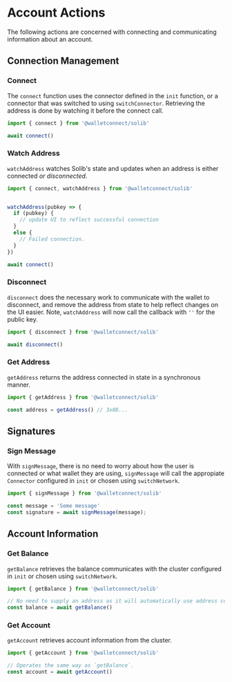 # Account Actions

The following actions are concerned with connecting and communicating
information about an account.

## Connection Management

### Connect

The `connect` function uses the connector defined in the `init` function, or a
connector that was switched to using `switchConnector`. Retrieving the address 
is done by watching it before the connect call.

```ts
import { connect } from '@walletconnect/solib'

await connect()
```

### Watch Address

`watchAddress` watches Solib's state and updates when an address is either
connected *or disconnected*.

```ts
import { connect, watchAddress } from '@walletconnect/solib'


watchAddress(pubkey => {
  if (pubkey) {
    // update UI to reflect successful connection
  }
  else {
    // Failed connection.
  }
})

await connect()
```

### Disconnect

`disconnect` does the necessary work to communicate with the wallet to
disconnect, and remove the address from state to help reflect changes on the UI
easier. Note, `watchAddress` will now call the callback with `''` for the
public key.

```ts
import { disconnect } from '@walletconnect/solib'

await disconnect()
```

### Get Address

`getAddress` returns the address connected in state in a synchronous manner.

```ts
import { getAddress } from '@walletconnect/solib'

const address = getAddress() // 3x08...
```

## Signatures

### Sign Message
With `signMessage`, there is no need to worry about how the user is connected or
what wallet they are using, `signMessage` will call the appropiate `Connector`
configured in `init` or chosen using `switchNetwork`.

```ts
import { signMessage } from '@walletconnect/solib'

const message = 'Some message'
const signature = await signMessage(message);
```

## Account Information

### Get Balance
`getBalance` retrieves the balance communicates with the cluster configured in `init` or chosen
using `switchNetwork`.

```ts
import { getBalance } from '@walletconnect/solib'

// No need to supply an address as it will automatically use address connected.
const balance = await getBalance()
```

### Get Account
`getAccount` retrieves account information from the cluster.

```ts
import { getAccount } from '@walletconnect/solib'

// Operates the same way as `getBalance`.
const account = await getAccount()
```










